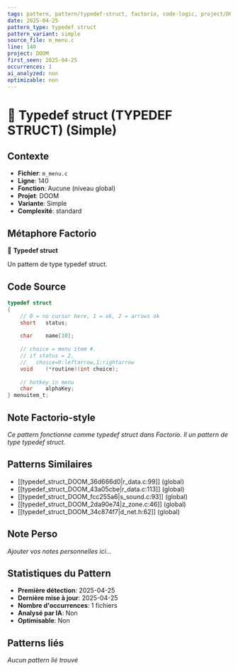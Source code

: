 ```yaml
---
tags: pattern, pattern/typedef-struct, factorio, code-logic, project/DOOM, pattern/variant/simple
date: 2025-04-25
pattern_type: typedef struct
pattern_variant: simple
source_file: m_menu.c
line: 140
project: DOOM
first_seen: 2025-04-25
occurrences: 1
ai_analyzed: non
optimizable: non
---
```


# 🔧 Typedef struct (TYPEDEF STRUCT) (Simple)

## Contexte
- **Fichier**: `m_menu.c`
- **Ligne**: 140
- **Fonction**: Aucune (niveau global)
- **Projet**: DOOM
- **Variante**: Simple
- **Complexité**: standard

## Métaphore Factorio
🔧 **Typedef struct**

Un pattern de type typedef struct.

## Code Source
```c
typedef struct
{
    // 0 = no cursor here, 1 = ok, 2 = arrows ok
    short	status;
    
    char	name[10];
    
    // choice = menu item #.
    // if status = 2,
    //   choice=0:leftarrow,1:rightarrow
    void	(*routine)(int choice);
    
    // hotkey in menu
    char	alphaKey;			
} menuitem_t;
```

## Note Factorio-style
*Ce pattern fonctionne comme typedef struct dans Factorio. Il un pattern de type typedef struct.*

## Patterns Similaires
- [[typedef_struct_DOOM_36d666d0|r_data.c:99]] (global)
- [[typedef_struct_DOOM_43a05cbe|r_data.c:113]] (global)
- [[typedef_struct_DOOM_fcc255a6|s_sound.c:93]] (global)
- [[typedef_struct_DOOM_2da90e74|z_zone.c:46]] (global)
- [[typedef_struct_DOOM_34c874f7|d_net.h:62]] (global)

## Note Perso
*Ajouter vos notes personnelles ici...*

## Statistiques du Pattern
- **Première détection**: 2025-04-25
- **Dernière mise à jour**: 2025-04-25
- **Nombre d'occurrences**: 1 fichiers
- **Analysé par IA**: Non
- **Optimisable**: Non

## Patterns liés
*Aucun pattern lié trouvé*
